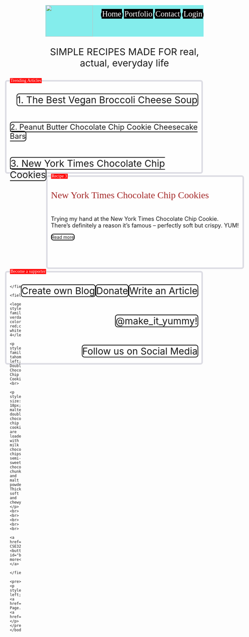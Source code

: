 <!DOCTYPE html>
<html>
    <head>
      <title>Make It Yummy!</title>
        <style>
          li{display: inline;
        }
          ul{float: right;
        }
          body{background-image: url("Coconut-Curry-Ramen-3-768x1152.jpg")
        }
          li{border: 2px solid black;color: white; background-color: black;font-family: verdana;font-size: 25px;
        }
          header{background-color: rgba(13, 222, 219, 0.5);
        }
          p{float: right;font-size: 30px;
        }
          fieldset{width: 600px; height: 280px;border: 5px solid rgba(188, 188, 202, 0.5);border-radius: 8px;background-color: rgba(255,255,255,0.5);
        }
          #btn1:hover{background-color: greenyellow;
        }
        li:hover{background-color: red;
        }
        a{text-decoration: none;border: 2px solid black;border-radius: 8px;
        }
        #btn2:hover{background-color: greenyellow;
        }
        </style>
    </head>
    <body>
        <header><img src="make it yummy!-logos.jpeg" width="150px" height="100px">
        <ul>
            <a href="Home-Page.html"><li>Home</li></a>
            <li>Portfolio</li>
            <a href="contacts.html"><li>Contact</li></a>
            <a href="login.html"><li>Login</li></a>
        </ul>
        <p>SIMPLE RECIPES MADE FOR real, actual, everyday life</p>
        </header>
        <fieldset style="float: right;">
          <legend style="font-family: verdana;background-color: red;color: white;">Trending Articles</legend>
          <p><a href="A-CSE326.html">1. The Best Vegan Broccoli Cheese Soup</a></p>
          <p style="font-size: 24px;"><a href="B-CSE326.html">2. Peanut Butter Chocolate Chip Cookie Cheesecake Bars</a></p>
          <p><a href="C-CSE326.html">3. New York Times Chocolate Chip Cookies</a></p>
        </fieldset>
        <fieldset>
            <legend style="font-family: verdana;background-color: red;color: white;">Recipe 3</legend>
            <p style="font-family: tahoma;color:brown;float: left;">New York Times Chocolate Chip Cookies</p><br>
            <p style="font-size: 18px;">Trying my hand at the New York Times Chocolate Chip Cookie. There’s definitely a reason it’s famous – perfectly soft but crispy. YUM!</p><br><br><br><br><br>
            <a href="C-CSE326.html"><button" id="btn1">Read more</button></a>
        </fieldset>
        <fieldset style="float: right;">
          <legend style="font-family: verdana;background-color: red;color: white;">Become a supporter</legend>
          <p><a href="write-an-article.html">Write an Article</a></p>
          <p><a href="https://www.savethechildren.in/donate/?msclkid=a4f3a04be4d6170f1f2cc3c239c28362">Donate</a></p>
          <p><a href="https://www.bing.com/aclk?ld=e8mSDwJL_9TH9QY0CBqCmmMzVUCUypbz_teqEgqdawP56SUC02ywDzisg09IYZpUGb8s43QY01G1hVvENLLxpsiaJ044cfr2_vZHG16FGxKYGZ2Ov0cMRdna1qNLdBuw1qneIQM17wa7AJcyvevv_RclwQ2B1Ryl2ThyAKgB24ADZi_ujJx33iqHir87bhkilM-6nMSw&u=aHR0cHMlM2ElMmYlMmZ3d3cud2l4LmNvbSUyZmh0bWw1ZW4lMmZoaWtlci1ibG9nJTNmdXRtX3NvdXJjZSUzZGJpbmclMjZ1dG1fbWVkaXVtJTNkY3BjJTI2dXRtX2NhbXBhaWduJTNkbXNfZW5faW5kaWFfcF9hcHIyMiU1ZWJsb2dfcmVzdCUyNmV4cGVyaW1lbnRfaWQlM2RidWlsZCUyNTIwYmxvZ3MlNWVicCU1ZTc4OTU4ODY1OTcwMDc5JTVlY3JlYXRlJTI1MjBvd24lMjUyMGJsb2clMjZtc2Nsa2lkJTNkZjU2NTIyM2UxZWE5MWU5NDVlZmY0MWI3YzJjYjg3YWY&rlid=f565223e1ea91e945eff41b7c2cb87af&ntb=1">Create own Blog</a></p>
          <p><a href="">@make_it_yummy!</a></p>
          <p><a href="">Follow us on Social Media</a></p>
          
        </fieldset>
        <fieldset>
          <legend style="font-family: verdana;background-color: red;color: white;">Recipe 4</legend>
          <p style="font-family: tahoma;color:brown;float: left;">Malted Double Chocolate Chip Cookies</p><br>
          <p style="font-size: 18px;">These malted double chocolate chip cookies are loaded with milk chocolate chips, semi-sweet chocolate chunks, and malt powder. Thick, soft and chewy!</p><br><br><br><br><br>
          <a href="D-CSE326.html"><button id="btn2">Read more</button></a>
        </fieldset>
        <pre><p style="float: left;"><a href="Home-Page.html">Previous</a>                          <a href="2CSE326.html">Next</a></p></pre>
    </body>
</html>

